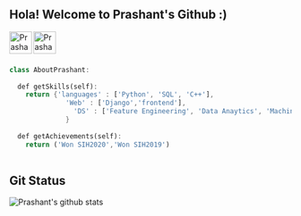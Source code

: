 ## Hola! Welcome to Prashant's Github :)

<a href="https://www.linkedin.com/in/prashantvermaa/">
  <img align="left" alt="Prashant's LinkedIn" width="40px" src="https://cdn.jsdelivr.net/npm/simple-icons@v3/icons/linkedin.svg" />
</a>
<a href="https://www.kaggle.com/prashantverma98">
  <img align="left" alt="Prashant's Kaggle" width="40px" src="https://cdn.jsdelivr.net/npm/simple-icons@3.7.0/icons/kaggle.svg" />
</a>
<br />
<br />

```dart

class AboutPrashant:
  
  def getSkills(self):
    return {'languages' : ['Python', 'SQL', 'C++'],
              'Web' : ['Django','frontend'],
                'DS' : ['Feature Engineering', 'Data Anaytics', 'Machine Learning', 'Natural Language Processing']
              }
              
  def getAchievements(self):
    return ('Won SIH2020','Won SIH2019')
    
 ```
 ## Git Status
 ![Prashant's github stats](https://github-readme-stats.vercel.app/api?username=Prashantvermapv&show_icons=true&hide_border=true&theme=onedark)

